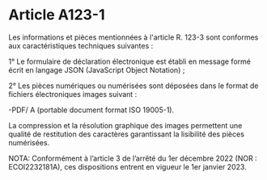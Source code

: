 # Article A123-1

Les informations et pièces mentionnées à l'article R. 123-3 sont conformes aux caractéristiques techniques suivantes :

1° Le formulaire de déclaration électronique est établi en message formé écrit en langage JSON (JavaScript Object Notation) ;

2° Les pièces numériques ou numérisées sont déposées dans le format de fichiers électroniques images suivant :

-PDF/ A (portable document format ISO 19005-1).

La compression et la résolution graphique des images permettent une qualité de restitution des caractères garantissant la lisibilité des pièces numérisées.

NOTA:
Conformément à l’article 3 de l’arrêté du 1er décembre 2022 (NOR : ECOI2232181A), ces dispositions entrent en vigueur le 1er janvier 2023.
